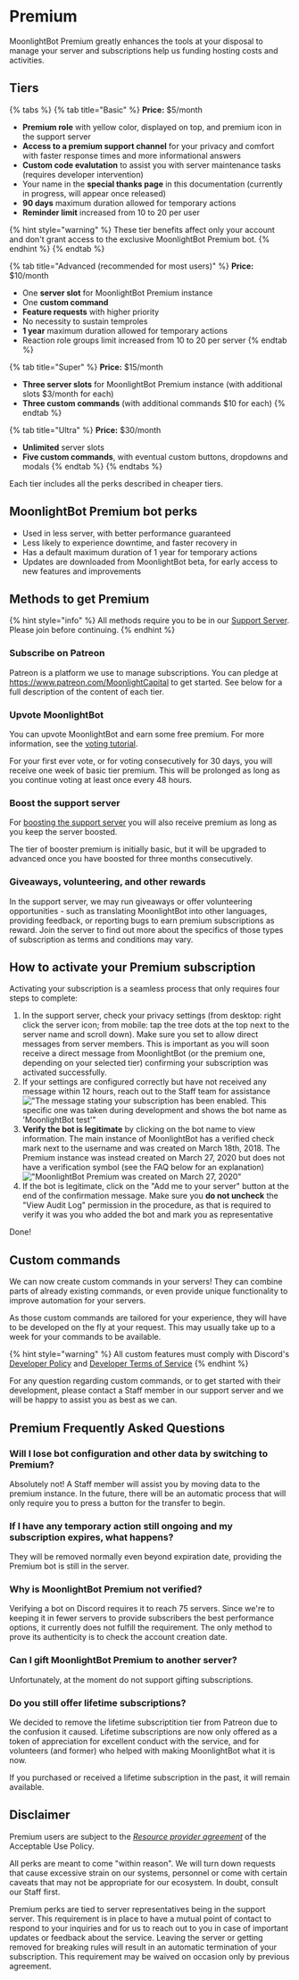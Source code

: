 # Premium

MoonlightBot Premium greatly enhances the tools at your disposal to manage your server and subscriptions help us funding hosting costs and activities.

## Tiers

{% tabs %}
{% tab title="Basic" %}
**Price:** $5/month

* **Premium role** with yellow color, displayed on top, and premium icon in the support server
* **Access to a premium support channel** for your privacy and comfort with faster response times and more informational answers
* **Custom code evalutation** to assist you with server maintenance tasks (requires developer intervention)
* Your name in the **special thanks page** in this documentation (currently in progress, will appear once released)
* **90 days** maximum duration allowed for temporary actions
* **Reminder limit** increased from 10 to 20 per user

{% hint style="warning" %}
These tier benefits affect only your account and don't grant access to the exclusive MoonlightBot Premium bot.
{% endhint %}
{% endtab %}

{% tab title="Advanced (recommended for most users)" %}
**Price:** $10/month

* One **server slot** for MoonlightBot Premium instance
* One **custom command**
* **Feature requests** with higher priority
* No necessity to sustain temproles
* **1 year** maximum duration allowed for temporary actions
* Reaction role groups limit increased from 10 to 20 per server
{% endtab %}

{% tab title="Super" %}
**Price:** $15/month

* **Three server slots** for MoonlightBot Premium instance (with additional slots $3/month for each)
* **Three custom commands** (with additional commands $10 for each)
{% endtab %}

{% tab title="Ultra" %}
**Price:** $30/month

* **Unlimited** server slots
* **Five custom commands**, with eventual custom buttons, dropdowns and modals
{% endtab %}
{% endtabs %}

Each tier includes all the perks described in cheaper tiers.

## MoonlightBot Premium bot perks

* Used in less server, with better performance guaranteed
* Less likely to experience downtime, and faster recovery in
* Has a default maximum duration of 1 year for temporary actions
* Updates are downloaded from MoonlightBot beta, for early access to new features and improvements

## Methods to get Premium

{% hint style="info" %}
All methods require you to be in our [Support Server](https://discord.gg/hNQWVVC). Please join before continuing.
{% endhint %}

### Subscribe on Patreon

Patreon is a platform we use to manage subscriptions. You can pledge at <https://www.patreon.com/MoonlightCapital> to get started. See below for a full description of the content of each tier.

### Upvote MoonlightBot

You can upvote MoonlightBot and earn some free premium. For more information, see the [voting tutorial](../support/upvote-moonlightbot.md).

For your first ever vote, or for voting consecutively for 30 days, you will receive one week of basic tier premium. This will be prolonged as long as you continue voting at least once every 48 hours.

### Boost the support server

For [boosting the support server](https://support.discord.com/hc/en-us/articles/360028038352-Server-Boosting-FAQ-#h_9dfb44db-c394-4339-863b-e6d1e3fb0469) you will also receive premium as long as you keep the server boosted.

The tier of booster premium is initially basic, but it will be upgraded to advanced once you have boosted for three months consecutively.

### Giveaways, volunteering, and other rewards

In the support server, we may run giveaways or offer volunteering opportunities - such as translating MoonlightBot into other languages, providing feedback, or reporting bugs to earn premium subscriptions as reward. Join the server to find out more about the specifics of those types of subscription as terms and conditions may vary.

## How to activate your Premium subscription

Activating your subscription is a seamless process that only requires four steps to complete:

1. In the support server, check your privacy settings (from desktop: right click the server icon; from mobile: tap the tree dots at the top next to the server name and scroll down). Make sure you set to allow direct messages from server members. This is important as you will soon receive a direct message from MoonlightBot (or the premium one, depending on your selected tier) confirming your subscription was activated successfully.
2. If your settings are configured correctly but have not received any message within 12 hours, reach out to the Staff team for assistance
 !["The message stating your subscription has been enabled. This specific one was taken during development and shows the bot name as 'MoonlightBot test'"](<../.gitbook/assets/PremiumSuccessfulActivationMessage.png>)
3. **Verify the bot is legitimate** by clicking on the bot name to view information. The main instance of MoonlightBot has a verified check mark next to the username and was created on March 18th, 2018. The Premium instance was instead created on March 27, 2020 but does not have a verification symbol (see the FAQ below for an explanation)
 !["MoonlightBot Premium was created on March 27, 2020"](<../.gitbook/assets/PremiumMiniProfile.png>)
4. If the bot is legitimate, click on the "Add me to your server" button at the end of the confirmation message. Make sure you **do not uncheck** the "View Audit Log" permission in the procedure, as that is required to verify it was you who added the bot and mark you as representative

Done!

## Custom commands

We can now create custom commands in your servers! They can combine parts of already existing commands, or even provide unique functionality to improve automation for your servers.

As those custom commands are tailored for your experience, they will have to be developed on the fly at your request. This may usually take up to a week for your commands to be available.

{% hint style="warning" %}
All custom features must comply with Discord's [Developer Policy](https://discord.com/developers/docs/policies-and-agreements/developer-policy) and [Developer Terms of Service](https://discord.com/developers/docs/policies-and-agreements/developer-terms-of-service)
{% endhint %}

For any question regarding custom commands, or to get started with their development, please contact a Staff member in our support server and we will be happy to assist you as best as we can.

## Premium Frequently Asked Questions

### Will I lose bot configuration and other data by switching to Premium?

Absolutely not! A Staff member will assist you by moving data to the premium instance. In the future, there will be an automatic process that will only require you to press a button for the transfer to begin.

### If I have any temporary action still ongoing and my subscription expires, what happens?

They will be removed normally even beyond expiration date, providing the Premium bot is still in the server.

### Why is MoonlightBot Premium not verified?

Verifying a bot on Discord requires it to reach 75 servers. Since we're to keeping it in fewer servers to provide subscribers the best performance options, it currently does not fulfill the requirement. The only method to prove its authenticity is to check the account creation date.

### Can I gift MoonlightBot Premium to another server?

Unfortunately, at the moment do not support gifting subscriptions.

### Do you still offer lifetime subscriptions?

We decided to remove the lifetime subscriptition tier from Patreon due to the confusion it caused. Lifetime subscriptions are now only offered as a token of appreciation for excellent conduct with the service, and for volunteers (and former) who helped with making MoonlightBot what it is now.

If you purchased or received a lifetime subscription in the past, it will remain available.

## Disclaimer

Premium users are subject to the [*Resource provider agreement*](../policies/acceptable-use-policy.md) of the Acceptable Use Policy.

All perks are meant to come "within reason". We will turn down requests that cause excessive strain on our systems, personnel or come with certain caveats that may not be appropriate for our ecosystem. In doubt, consult our Staff first.

Premium perks are tied to server representatives being in the support server. This requirement is in place to have a mutual point of contact to respond to your inquiries and for us to reach out to you in case of important updates or feedback about the service. Leaving the server or getting removed for breaking rules will result in an automatic termination of your subscription. This requirement may be waived on occasion only by previous agreement.
